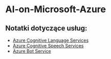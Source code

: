 # AI-on-Microsoft-Azure

## Notatki dotyczące usług:

- [Azure Cognitive Language Services](/Notatki/Azure%20Cognitive%20Language%20Services.md)
- [Azure Cognitive Speech Services](/Notatki/Azure%20Cognitive%20Speech%20Services.md)
- [Azure Bot Service](/Notatki/Azure%20Bot%20Service.md)